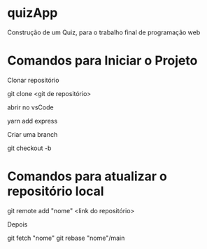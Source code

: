 # quizApp
Construção de um Quiz, para o trabalho final de programação web

# Comandos para Iniciar o Projeto

Clonar repositório

  git clone <git de repositório>

abrir no vsCode

  yarn add express

Criar uma branch

  git checkout -b <nome da branch>

# Comandos para atualizar o repositório local

  git remote add "nome" <link do repositório>

Depois

  git fetch "nome"
  git rebase "nome"/main
